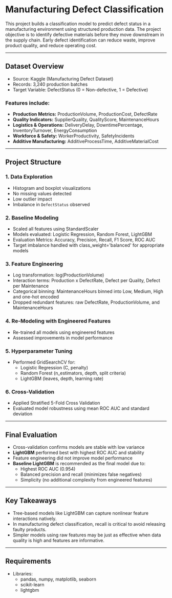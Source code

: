 # Manufacturing Defect Classification

This project builds a classification model to predict defect status in a manufacturing environment using structured production data. The project objective is to identify defective materials before they move downstream in the supply chain. Early defect identification can reduce waste, improve product quality, and reduce operating cost.

---

## Dataset Overview

- Source: Kaggle (Manufacturing Defect Dataset)
- Records: 3,240 production batches
- Target Variable: DefectStatus (0 = Non-defective, 1 = Defective)

### Features include:

- **Production Metrics:** ProductionVolume, ProductionCost, DefectRate
- **Quality Indicators:** SupplierQuality, QualityScore, MaintenanceHours
- **Logistics & Operations:** DeliveryDelay, DowntimePercentage, InventoryTurnover, EnergyConsumption
- **Workforce & Safety:** WorkerProductivity, SafetyIncidents
- **Additive Manufacturing:** AdditiveProcessTime, AdditiveMaterialCost

---

## Project Structure

### 1. Data Exploration
- Histogram and boxplot visualizations
- No missing values detected
- Low outlier impact
- Imbalance in `DefectStatus` observed

### 2. Baseline Modeling
- Scaled all features using StandardScaler
- Models evaluated: Logistic Regression, Random Forest, LightGBM
- Evaluation Metrics: Accuracy, Precision, Recall, F1 Score, ROC AUC
- Target imbalance handled with class_weight='balanced' for appropriate models

### 3. Feature Engineering
- Log transformation: log(ProductionVolume)
- Interaction terms: Production x DefectRate, Defect per Quality, Defect per Maintenance
- Categorical binning: MaintenanceHours binned into Low, Medium, High and one-hot encoded
- Dropped redundant features: raw DefectRate, ProductionVolume, and MaintenanceHours

### 4. Re-Modeling with Engineered Features
- Re-trained all models using engineered features
- Assessed improvements in model performance

### 5. Hyperparameter Tuning
- Performed GridSearchCV for:
  - Logistic Regression (C, penalty)
  - Random Forest (n_estimators, depth, split criteria)
  - LightGBM (leaves, depth, learning rate)

### 6. Cross-Validation
- Applied Stratified 5-Fold Cross Validation
- Evaluated model robustness using mean ROC AUC and standard deviation

---

## Final Evaluation

- Cross-validation confirms models are stable with low variance
- **LightGBM** performed best with highest ROC AUC and stability
- Feature engineering did not improve model performance
- **Baseline LightGBM** is recommended as the final model due to:
  - Highest ROC AUC (0.954)
  - Balanced precision and recall (minimizes false negatives)
  - Simplicity (no additional complexity from engineered features)

---

## Key Takeaways

- Tree-based models like LightGBM can capture nonlinear feature interactions natively.
- In manufacturing defect classification, recall is critical to avoid releasing faulty products.
- Simpler models using raw features may be just as effective when data quality is high and features are informative.

---

## Requirements

- Libraries:
  - pandas, numpy, matplotlib, seaborn
  - scikit-learn
  - lightgbm


